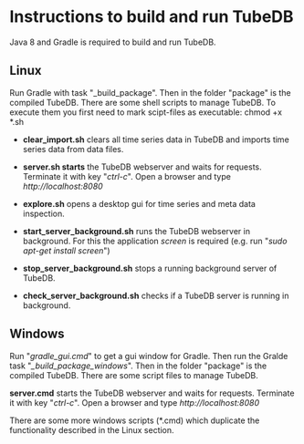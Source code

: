 Instructions to build and run TubeDB
===

Java 8 and Gradle is required to build and run TubeDB.

Linux
---

Run Gradle with task "\_build\_package". Then in the folder "package" is the compiled TubeDB. There are some shell scripts to manage TubeDB. To execute them you first need to mark scipt-files as executable: chmod +x *.sh

* **clear_import.sh** clears all time series data in TubeDB and imports time series data from data files.

* **server.sh starts** the TubeDB webserver and waits for requests. Terminate it with key "*ctrl-c*". Open a browser and type *http://localhost:8080*

* **explore.sh** opens a desktop gui for time series and meta data inspection.

* **start_server_background.sh** runs the TubeDB webserver in background. For this the application *screen* is required (e.g. run "*sudo apt-get install screen*")

* **stop_server_background.sh** stops a running background server of TubeDB.

* **check_server_background.sh** checks if a TubeDB server is running in background.


Windows
---

Run "*gradle_gui.cmd*" to get a gui window for Gradle. Then run the Gralde task "*_build_package_windows*". Then in the folder "package" is the compiled TubeDB. There are some script files to manage TubeDB.

**server.cmd** starts the TubeDB webserver and waits for requests. Terminate it with key "*ctrl-c*". Open a browser and type *http://localhost:8080*

There are some more windows scripts (*.cmd) which duplicate the functionality described in the Linux section.